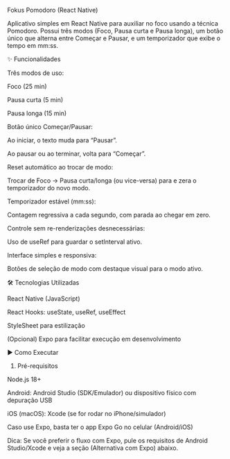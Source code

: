 Fokus Pomodoro (React Native)

Aplicativo simples em React Native para auxiliar no foco usando a técnica Pomodoro.
Possui três modos (Foco, Pausa curta e Pausa longa), um botão único que alterna entre Começar e Pausar, e um temporizador que exibe o tempo em mm:ss.

✨ Funcionalidades

Três modos de uso:

  Foco (25 min)

  Pausa curta (5 min)

  Pausa longa (15 min)

Botão único Começar/Pausar:

Ao iniciar, o texto muda para “Pausar”.

Ao pausar ou ao terminar, volta para “Começar”.

Reset automático ao trocar de modo:

Trocar de Foco → Pausa curta/longa (ou vice-versa) para e zera o temporizador do novo modo.

Temporizador estável (mm:ss):

Contagem regressiva a cada segundo, com parada ao chegar em zero.

Controle sem re-renderizações desnecessárias:

Uso de useRef para guardar o setInterval ativo.

Interface simples e responsiva:

Botões de seleção de modo com destaque visual para o modo ativo.

🛠 Tecnologias Utilizadas

React Native (JavaScript)

React Hooks: useState, useRef, useEffect

StyleSheet para estilização

(Opcional) Expo para facilitar execução em desenvolvimento

▶️ Como Executar
1) Pré-requisitos

Node.js 18+

Android: Android Studio (SDK/Emulador) ou dispositivo físico com depuração USB

iOS (macOS): Xcode (se for rodar no iPhone/simulador)

Caso use Expo, basta ter o app Expo Go no celular (Android/iOS)

Dica: Se você preferir o fluxo com Expo, pule os requisitos de Android Studio/Xcode e veja a seção (Alternativa com Expo) abaixo.
